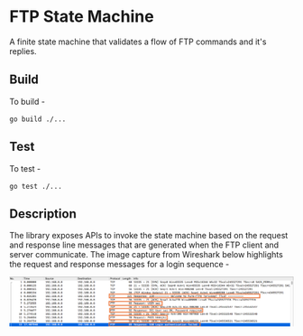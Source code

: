 # FTP State Machine

A finite state machine that validates a flow of FTP commands and it's replies.

## Build

To build -

```
go build ./...
```

## Test

To test -

```
go test ./...
```

## Description

The library exposes APIs to invoke the state machine based on the request and response line messages that are generated when the FTP client and server communicate. The image capture from Wireshark below highlights the request and response messages for a login sequence -

![FTP Wireshark Capture](https://github.com/r00tu53r/protos/raw/main/ftp/img/ftp_packets.png)

